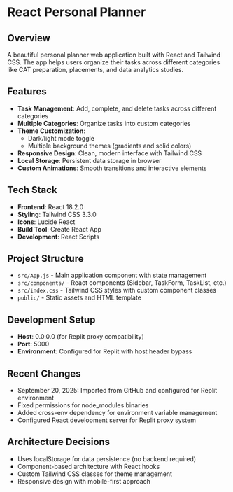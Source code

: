 # React Personal Planner

## Overview
A beautiful personal planner web application built with React and Tailwind CSS. The app helps users organize their tasks across different categories like CAT preparation, placements, and data analytics studies.

## Features
- **Task Management**: Add, complete, and delete tasks across different categories
- **Multiple Categories**: Organize tasks into custom categories
- **Theme Customization**: 
  - Dark/light mode toggle
  - Multiple background themes (gradients and solid colors)
- **Responsive Design**: Clean, modern interface with Tailwind CSS
- **Local Storage**: Persistent data storage in browser
- **Custom Animations**: Smooth transitions and interactive elements

## Tech Stack
- **Frontend**: React 18.2.0
- **Styling**: Tailwind CSS 3.3.0
- **Icons**: Lucide React
- **Build Tool**: Create React App
- **Development**: React Scripts

## Project Structure
- `src/App.js` - Main application component with state management
- `src/components/` - React components (Sidebar, TaskForm, TaskList, etc.)
- `src/index.css` - Tailwind CSS styles with custom component classes
- `public/` - Static assets and HTML template

## Development Setup
- **Host**: 0.0.0.0 (for Replit proxy compatibility)
- **Port**: 5000
- **Environment**: Configured for Replit with host header bypass

## Recent Changes
- September 20, 2025: Imported from GitHub and configured for Replit environment
- Fixed permissions for node_modules binaries
- Added cross-env dependency for environment variable management
- Configured React development server for Replit proxy system

## Architecture Decisions
- Uses localStorage for data persistence (no backend required)
- Component-based architecture with React hooks
- Custom Tailwind CSS classes for theme management
- Responsive design with mobile-first approach